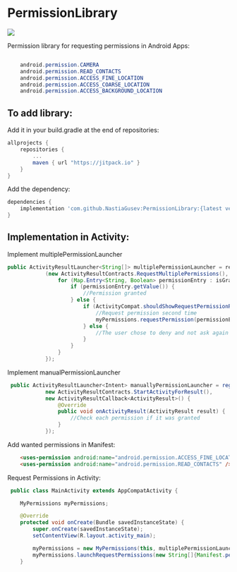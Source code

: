 # PermissionLibrary

[![](https://jitpack.io/v/NastiaGusev/PermissionLibrary.svg)](https://jitpack.io/#NastiaGusev/PermissionLibrary)

Permission library for requesting permissions in Android Apps:

```java

    android.permission.CAMERA
    android.permission.READ_CONTACTS
    android.permission.ACCESS_FINE_LOCATION
    android.permission.ACCESS_COARSE_LOCATION
    android.permission.ACCESS_BACKGROUND_LOCATION
```

## To add library:

Add it in your build.gradle at the end of repositories:

```gradle
allprojects {
    repositories {
        ...
        maven { url "https://jitpack.io" }
    }
}
```

Add the dependency:

```gradle
dependencies {
    implementation 'com.github.NastiaGusev:PermissionLibrary:{latest version}'
}
```

## Implementation in Activity:

Implement multiplePermissionLauncher

```java
public ActivityResultLauncher<String[]> multiplePermissionLauncher = registerForActivityResult
            (new ActivityResultContracts.RequestMultiplePermissions(), (Map<String, Boolean> isGranted) -> {
                for (Map.Entry<String, Boolean> permissionEntry : isGranted.entrySet()) {
                    if (permissionEntry.getValue()) {
                        //Permission granted
                    } else {
                        if (ActivityCompat.shouldShowRequestPermissionRationale(MainActivity.this, permissionEntry.getKey())) {
                            //Request permission second time
                            myPermissions.requestPermission(permissionEntry.getKey());
                        } else {
                            //The user chose to deny and not ask again - request permission manually
                        }
                    }
                }
            });
```

Implement manualPermissionLauncher

```java
 public ActivityResultLauncher<Intent> manuallyPermissionLauncher = registerForActivityResult(
            new ActivityResultContracts.StartActivityForResult(),
            new ActivityResultCallback<ActivityResult>() {
                @Override
                public void onActivityResult(ActivityResult result) {
                    //Check each permission if it was granted
                }
            });
```

Add wanted permissions in Manifest:

```html
    <uses-permission android:name="android.permission.ACCESS_FINE_LOCATION" />
    <uses-permission android:name="android.permission.READ_CONTACTS" />
```

Request Permissions in Activity:

```java
 public class MainActivity extends AppCompatActivity {

    MyPermissions myPermissions;

    @Override
    protected void onCreate(Bundle savedInstanceState) {
        super.onCreate(savedInstanceState);
        setContentView(R.layout.activity_main);

        myPermissions = new MyPermissions(this, multiplePermissionLauncher, manuallyPermissionLauncher);
        myPermissions.launchRequestPermissions(new String[]{Manifest.permission.ACCESS_FINE_LOCATION, Manifest.permission.READ_CONTACTS});
    }
```



